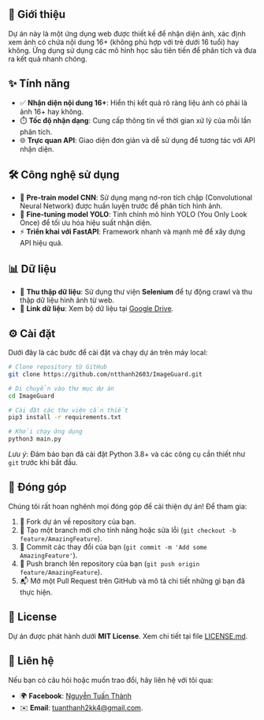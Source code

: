 ## 📸 Giới thiệu

Dự án này là một ứng dụng web được thiết kế để nhận diện ảnh, xác định xem ảnh có chứa nội dung 16+ (không phù hợp với trẻ dưới 16 tuổi) hay không. Ứng dụng sử dụng các mô hình học sâu tiên tiến để phân tích và đưa ra kết quả nhanh chóng.

## ✨ Tính năng

- ✅ **Nhận diện nội dung 16+**: Hiển thị kết quả rõ ràng liệu ảnh có phải là ảnh 16+ hay không.
- ⏱️ **Tốc độ nhận dạng**: Cung cấp thông tin về thời gian xử lý của mỗi lần phân tích.
- 🌐 **Trực quan API**: Giao diện đơn giản và dễ sử dụng để tương tác với API nhận diện.

## 🛠️ Công nghệ sử dụng

- 🧠 **Pre-train model CNN**: Sử dụng mạng nơ-ron tích chập (Convolutional Neural Network) được huấn luyện trước để phân tích hình ảnh.
- 🔧 **Fine-tuning model YOLO**: Tinh chỉnh mô hình YOLO (You Only Look Once) để tối ưu hóa hiệu suất nhận diện.
- ⚡ **Triển khai với FastAPI**: Framework nhanh và mạnh mẽ để xây dựng API hiệu quả.

## 📊 Dữ liệu

- 🤖 **Thu thập dữ liệu**: Sử dụng thư viện **Selenium** để tự động crawl và thu thập dữ liệu hình ảnh từ web.
- 🔗 **Link dữ liệu**: Xem bộ dữ liệu tại [Google Drive](https://drive.google.com/drive/folders/1WFXCRMUw7Pw0JI7nRGtm0wXDQPK7Cvx6?usp=drive_link).

## ⚙️ Cài đặt

Dưới đây là các bước để cài đặt và chạy dự án trên máy local:

```bash
# Clone repository từ GitHub
git clone https://github.com/ntthanh2603/ImageGuard.git

# Di chuyển vào thư mục dự án
cd ImageGuard

# Cài đặt các thư viện cần thiết
pip3 install -r requirements.txt

# Khởi chạy ứng dụng
python3 main.py
```

_Lưu ý_: Đảm bảo bạn đã cài đặt Python 3.8+ và các công cụ cần thiết như `git` trước khi bắt đầu.

## 🤝 Đóng góp

Chúng tôi rất hoan nghênh mọi đóng góp để cải thiện dự án! Để tham gia:

1. 🍴 Fork dự án về repository của bạn.
2. 🌿 Tạo một branch mới cho tính năng hoặc sửa lỗi (`git checkout -b feature/AmazingFeature`).
3. 💾 Commit các thay đổi của bạn (`git commit -m 'Add some AmazingFeature'`).
4. 🚀 Push branch lên repository của bạn (`git push origin feature/AmazingFeature`).
5. 📬 Mở một Pull Request trên GitHub và mô tả chi tiết những gì bạn đã thực hiện.

## 📜 License

Dự án được phát hành dưới **MIT License**. Xem chi tiết tại file [LICENSE.md](LICENSE.md).

## 📩 Liên hệ

Nếu bạn có câu hỏi hoặc muốn trao đổi, hãy liên hệ với tôi qua:

- 🌍 **Facebook**: [Nguyễn Tuấn Thành](https://www.facebook.com/ntthanh2603)
- ✉️ **Email**: tuanthanh2kk4@gmail.com.

